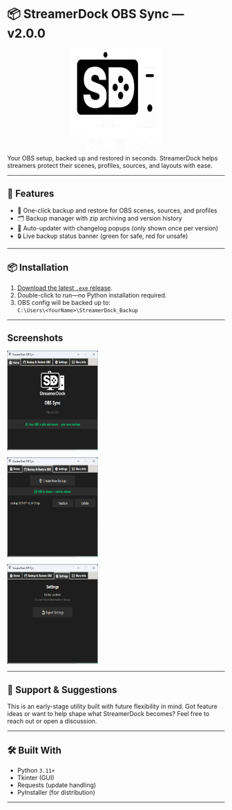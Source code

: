 # 📦 StreamerDock OBS Sync — v2.0.0

<p align="center">
<img src="https://github.com/bytenest-uk/StreamerDock-OBS-Sync/blob/main/assets/sd_logo_transparent.png?raw=true" align="center" height="230" width="210" ></a>

Your OBS setup, backed up and restored in seconds. StreamerDock helps streamers protect their scenes, profiles, sources, and layouts with ease.
</p>

---
## 🚀 Features

- 🔄 One-click backup and restore for OBS scenes, sources, and profiles
- 🗂 Backup manager with zip archiving and version history
- 💬 Auto-updater with changelog popups (only shown once per version)
- 🔒 Live backup status banner (green for safe, red for unsafe)
---

## 📦 Installation

1. [Download the latest `.exe` release](https://github.com/bytenest-uk/StreamerDock-OBS-Sync/releases).
2. Double-click to run—no Python installation required.
3. OBS config will be backed up to:  
   `C:\Users\<YourName>\StreamerDock_Backup`

---

## Screenshots

<img src="https://github.com/bytenest-uk/StreamerDock-OBS-Sync/blob/main/assets/screenshots/01_main_screen.png?raw=true" height="230" width="210" ></a>

<img src="https://github.com/bytenest-uk/StreamerDock-OBS-Sync/blob/main/assets/screenshots/02_backup_screen.png?raw=true" height="230" width="210" ></a>

<img src="https://github.com/bytenest-uk/StreamerDock-OBS-Sync/blob/main/assets/screenshots/03_settings_screen.png?raw=true" height="230" width="210" ></a>

---

## 💬 Support & Suggestions

This is an early-stage utility built with future flexibility in mind. Got feature ideas or want to help shape what StreamerDock becomes? Feel free to reach out or open a discussion.

---

## 🛠 Built With

- Python `3.11+`  
- Tkinter (GUI)  
- Requests (update handling)  
- PyInstaller (for distribution)

---
